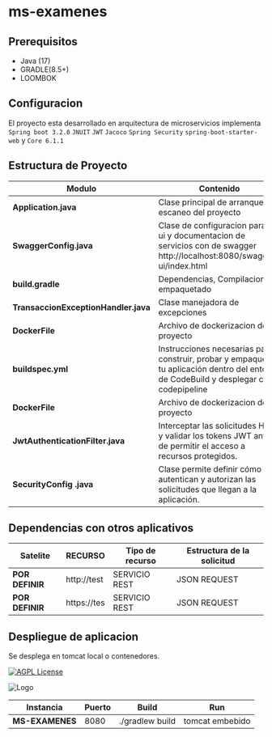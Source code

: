 # ms-examenes

## Prerequisitos

- Java (17)
- GRADLE(8.5+)
- LOOMBOK

## Configuracion

El proyecto esta desarrollado en arquitectura de microservicios implementa `Spring boot 3.2.0` `JNUIT`  `JWT`  `Jacoco` `Spring Security` `spring-boot-starter-web` y  `Core 6.1.1`

## Estructura de Proyecto

| Modulo                                         | Contenido                                                                                                                                                                               |
| ---------------------------------------------- | --------------------------------------------------------------------------------------------------------------------------------------------------------------------------------------- |
| **Application.java**				 | Clase principal de arranque y escaneo del proyecto
| **SwaggerConfig.java**				 | Clase de configuracion para la ui y documentacion de servicios con de swagger http://localhost:8080/swagger-ui/index.html                           |
| **build.gradle**                                    | Dependencias, Compilacion y empaquetado                                                                                                                                                 |
| **TransaccionExceptionHandler.java**                          | Clase manejadora de excepciones
| **DockerFile**                          | Archivo de dockerizacion de proyecto
| **buildspec.yml**                          | Instrucciones necesarias para construir, probar y empaquetar tu aplicación dentro del entorno de CodeBuild y desplegar con codepipeline
| **DockerFile**                          | Archivo de dockerizacion de proyecto
| **JwtAuthenticationFilter.java**                          | Interceptar las solicitudes HTTP y validar los tokens JWT antes de permitir el acceso a recursos protegidos.
| **SecurityConfig .java**                          | Clase permite definir cómo se autentican y autorizan las solicitudes que llegan a la aplicación.




## Dependencias con otros aplicativos
| Satelite		                       | RECURSO                 | Tipo de recurso                                   |Estructura de la solicitud       |
| ------------------------------------ | -----------------------| --------------------------------------------------| --------------------------------|
| **POR DEFINIR**             	   |http://test    | SERVICIO REST  						     			    | JSON REQUEST|   
| **POR DEFINIR**             	   |https://tes    | SERVICIO REST                  |JSON REQUEST|						                                                          




## Despliegue de aplicacion

Se desplega en tomcat local o contenedores.


[![AGPL License](https://img.shields.io/badge/license-AGPL-blue.svg)](https://www.dirsio.mx/)

![Logo](https://web-dirsio.s3.us-west-1.amazonaws.com/favicon.ico)

| Instancia             | Puerto | Build                                     | Run                                             |
| --------------------- | ------ | ----------------------------------------- | ----------------------------------------------- |
| **MS-EXAMENES**| 8080   | ./gradlew build       | tomcat embebido                            |
